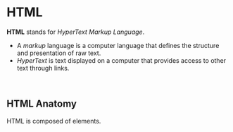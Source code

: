 # **HTML**

**HTML** stands for _HyperText Markup Language_.

- A _markup_ language is a computer language that defines the structure and presentation of raw text.
- _HyperText_ is text displayed on a computer that provides access to other text through links.

<br>

## **HTML Anatomy**

HTML is composed of elements.
